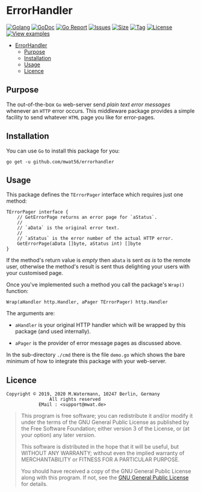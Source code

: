 # ErrorHandler

[![Golang](https://img.shields.io/badge/Language-Go-green.svg)](https://golang.org/)
[![GoDoc](https://godoc.org/github.com/mwat56/errorhandler?status.svg)](https://godoc.org/github.com/mwat56/errorhandler/)
[![Go Report](https://goreportcard.com/badge/github.com/mwat56/errorhandler)](https://goreportcard.com/report/github.com/mwat56/errorhandler)
[![Issues](https://img.shields.io/github/issues/mwat56/errorhandler.svg)](https://github.com/mwat56/errorhandler/issues?q=is%3Aopen+is%3Aissue)
[![Size](https://img.shields.io/github/repo-size/mwat56/errorhandler.svg)](https://github.com/mwat56/errorhandler/)
[![Tag](https://img.shields.io/github/tag/mwat56/errorhandler.svg)](https://github.com/mwat56/errorhandler/tags)
[![License](https://img.shields.io/github/license/mwat56/errorhandler.svg)](https://github.com/mwat56/errorhandler/blob/master/LICENSE)
[![View examples](https://img.shields.io/badge/learn%20by-examples-0077b3.svg)](https://github.com/mwat56/errorhandler/blob/master/_demo/demo.go)

- [ErrorHandler](#errorhandler)
	- [Purpose](#purpose)
	- [Installation](#installation)
	- [Usage](#usage)
	- [Licence](#licence)

## Purpose

The out-of-the-box `Go` web-server send _plain text error messages_ whenever an `HTTP` error occurs.
This middleware package provides a simple facility to send whatever `HTML` page you like for error-pages.

## Installation

You can use `Go` to install this package for you:

    go get -u github.com/mwat56/errorhandler

## Usage

This package defines the `TErrorPager` interface which requires just one method:

    TErrorPager interface {
        // GetErrorPage returns an error page for `aStatus`.
        //
        // `aData` is the original error text.
        //
        // `aStatus` is the error number of the actual HTTP error.
        GetErrorPage(aData []byte, aStatus int) []byte
    }

If the method's return value is _empty_ then `aData` is sent _as is_ to the remote user, otherwise the method's result is sent thus delighting your users with your customised page.

Once you've implemented such a method you call the package's `Wrap()` function:

    Wrap(aHandler http.Handler, aPager TErrorPager) http.Handler

The arguments are:

* `aHandler` is your original HTTP handler which will be wrapped by this package (and used internally).

* `aPager` is the provider of error message pages as discussed above.

In the sub-directory `./cmd` there is the file `demo.go` which shows the bare minimum of how to integrate this package with your web-server.

## Licence

    Copyright © 2019, 2020 M.Watermann, 10247 Berlin, Germany
                    All rights reserved
                EMail : <support@mwat.de>

> This program is free software; you can redistribute it and/or modify it under the terms of the GNU General Public License as published by the Free Software Foundation; either version 3 of the License, or (at your option) any later version.
>
> This software is distributed in the hope that it will be useful, but WITHOUT ANY WARRANTY; without even the implied warranty of MERCHANTABILITY or FITNESS FOR A PARTICULAR PURPOSE.
>
> You should have received a copy of the GNU General Public License along with this program.  If not, see the [GNU General Public License](http://www.gnu.org/licenses/gpl.html) for details.
